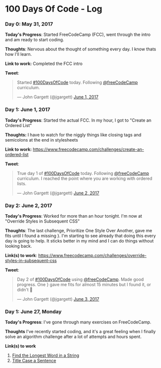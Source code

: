 # 100 Days Of Code - Log

### Day 0: May 31, 2017

**Today's Progress**: Started FreeCodeCamp (FCC), went through the intro and am ready to start coding.

**Thoughts**: Nervous about the thought of something every day. I know thats how I'll learn.

**Link to work:** Completed the FCC intro

**Tweet**:<blockquote class="twitter-tweet" data-lang="en"><p lang="en" dir="ltr">Started <a href="https://twitter.com/hashtag/100DaysOfCode?src=hash">#100DaysOfCode</a> today. Following <a href="https://twitter.com/freeCodeCamp">@freeCodeCamp</a> curriculum.</p>&mdash; John Gargett (@jgargett) <a href="https://twitter.com/jgargett/status/870068048723619841">June 1, 2017</a></blockquote>

### Day 1: June 1, 2017

**Today's Progress**: Started the actual FCC. In my hour, I got to "Create an Ordered List"

**Thoughts:** I have to watch for the niggly things like closing tags and semicolons at the end in stylesheets

**Link to work:** https://www.freecodecamp.com/challenges/create-an-ordered-list

**Tweet**:<blockquote class="twitter-tweet" data-lang="en"><p lang="en" dir="ltr">True day 1 of <a href="https://twitter.com/hashtag/100DaysOfCode?src=hash">#100DaysOfCode</a> today. Following <a href="https://twitter.com/freeCodeCamp">@freeCodeCamp</a> curriculum. I reached the point where you are working with ordered lists.</p>&mdash; John Gargett (@jgargett) <a href="https://twitter.com/jgargett/status/870436146173620224">June 2, 2017</a></blockquote>


### Day 2: June 2, 2017

**Today's Progress**: Worked for more than an hour tonight. I'm now at "Override Styles in Subsequent CSS"

**Thoughts**: The last challenge, Prioritize One Style Over Another, gave me fits until I found a missing }. I'm starting to see already that doing this every day is  going to help. It sticks better in my mind and I can do things without looking back. 

**Link(s) to work**: https://www.freecodecamp.com/challenges/override-styles-in-subsequent-css

**Tweet**:<blockquote class="twitter-tweet" data-lang="en"><p lang="en" dir="ltr">Day 2 of <a href="https://twitter.com/hashtag/100DaysOfCode?src=hash">#100DaysOfCode</a> using <a href="https://twitter.com/freeCodeCamp">@freeCodeCamp</a>. Made good progress. One } gave me fits for almost 15 minutes but I found it, or didn&#39;t 🤪</p>&mdash; John Gargett (@jgargett) <a href="https://twitter.com/jgargett/status/870850277196394497">June 3, 2017</a></blockquote> <script async src="//platform.twitter.com/widgets.js" charset="utf-8"></script>

### Day 1: June 27, Monday

**Today's Progress**: I've gone through many exercises on FreeCodeCamp.

**Thoughts** I've recently started coding, and it's a great feeling when I finally solve an algorithm challenge after a lot of attempts and hours spent.

**Link(s) to work**
1. [Find the Longest Word in a String](https://www.freecodecamp.com/challenges/find-the-longest-word-in-a-string)
2. [Title Case a Sentence](https://www.freecodecamp.com/challenges/title-case-a-sentence)
